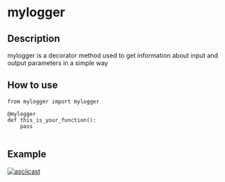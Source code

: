 # mylogger

## Description

mylogger is a decorator method used to get information about input and output parameters in a simple way

## How to use

```
from mylogger import mylogger

@mylogger
def this_is_your_function():
    pass
    
```

## Example

[![asciicast](https://asciinema.org/a/240709.png)](https://asciinema.org/a/240709)
